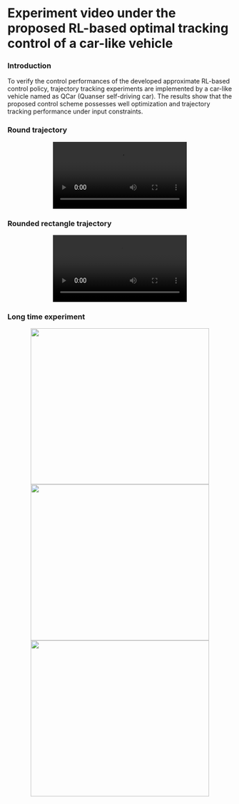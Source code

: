 # Experiment video under the proposed RL-based optimal tracking control of a car-like vehicle
### Introduction
To verify the control performances of the developed approximate RL-based control policy, trajectory tracking experiments are implemented by a car-like vehicle named as QCar (Quanser self-driving car). The results show that the proposed control scheme possesses well optimization and trajectory tracking performance under input constraints.


### Round trajectory
<div align=center>
<video src="https://github.com/keepuself/RL-OC-QCar-2022/assets/16040172/606eed03-f6a8-473a-bde5-cb3677f01980"></video>
</div>

### Rounded rectangle trajectory
<div align=center>
<video src="https://github.com/keepuself/RL-OC-QCar-2022/assets/16040172/70496b1a-1fb9-477a-bb1e-497439ef1a09"></video>
</div>

### Long time experiment
<div align=center>
<img src="https://github.com/keepuself/RL-OC-QCar-2022/assets/16040172/6e7537cb-b777-4b1c-a63c-9d269212205b" width="400" height="350">
<img src="https://github.com/keepuself/RL-OC-QCar-2022/assets/16040172/8537a34f-000a-4aa1-b9a3-939b9aaff227" width="400" height="350">
<img src="https://github.com/keepuself/RL-OC-QCar-2022/assets/16040172/658690bd-cd02-4e6d-8df2-eaaf13969914" width="400" height="350">  
</div>


